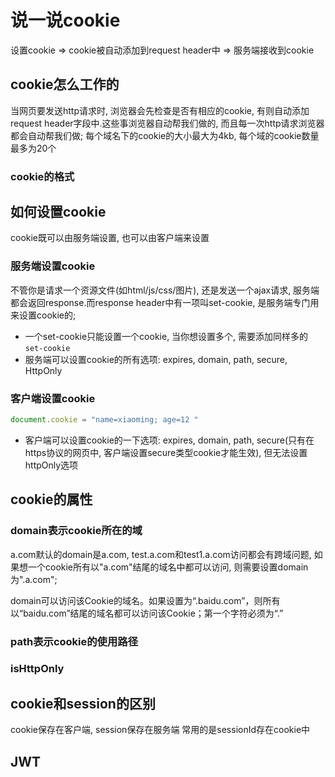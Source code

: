 # 说一说cookie

设置cookie => cookie被自动添加到request header中 => 服务端接收到cookie

## cookie怎么工作的
当网页要发送http请求时, 浏览器会先检查是否有相应的cookie, 有则自动添加request header字段中.这些事浏览器自动帮我们做的, 而且每一次http请求浏览器都会自动帮我们做;
每个域名下的cookie的大小最大为4kb, 每个域的cookie数量最多为20个
### cookie的格式

## 如何设置cookie

cookie既可以由服务端设置, 也可以由客户端来设置

### 服务端设置cookie

不管你是请求一个资源文件(如html/js/css/图片), 还是发送一个ajax请求, 服务端都会返回response.而response header中有一项叫set-cookie, 是服务端专门用来设置cookie的;
- 一个set-cookie只能设置一个cookie, 当你想设置多个, 需要添加同样多的`set-cookie`
- 服务端可以设置cookie的所有选项: expires, domain, path, secure, HttpOnly

### 客户端设置cookie
```js
document.cookie = "name=xiaoming; age=12 "
```
- 客户端可以设置cookie的一下选项: expires, domain, path, secure(只有在https协议的网页中, 客户端设置secure类型cookie才能生效), 但无法设置httpOnly选项

## cookie的属性

### domain表示cookie所在的域
a.com默认的domain是a.com, test.a.com和test1.a.com访问都会有跨域问题, 如果想一个cookie所有以"a.com"结尾的域名中都可以访问, 则需要设置domain为".a.com";

domain可以访问该Cookie的域名。如果设置为“.baidu.com”，则所有以“baidu.com”结尾的域名都可以访问该Cookie；第一个字符必须为“.”
### path表示cookie的使用路径



### isHttpOnly


## cookie和session的区别

cookie保存在客户端, session保存在服务端
常用的是sessionId存在cookie中

## JWT


